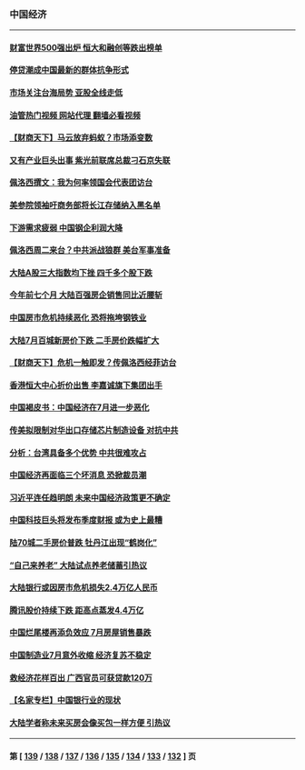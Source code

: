 ### 中国经济
---
#### [财富世界500强出炉 恒大和融创等跌出榜单](../../pages/ncid283/n13794673.md?08032045) 
#### [停贷潮成中国最新的群体抗争形式](../../pages/ncid283/n13794634.md?08032045) 
#### [市场关注台海局势 亚股全线走低](../../pages/ncid283/n13794444.md?08032045) 
#### [油管热门视频 网站代理 翻墙必看视频](http://209.222.30.114:81/youtube.html?08032045)
#### [【财商天下】马云放弃蚂蚁？市场添变数](../../pages/ncid283/n13794043.md?08032045) 
#### [又有产业巨头出事 紫光前联席总裁刁石京失联](../../pages/ncid283/n13794049.md?08032045) 
#### [佩洛西撰文：我为何率领国会代表团访台](../../pages/ncid283/n13794094.md?08032045) 
#### [美参院领袖吁商务部将长江存储纳入黑名单](../../pages/ncid283/n13793994.md?08032045) 
#### [下游需求疲弱 中国钢企利润大降](../../pages/ncid283/n13793953.md?08032045) 
#### [佩洛西周二来台？中共派战狼群 美台军事准备](../../pages/ncid283/n13793887.md?08032045) 
#### [大陆A股三大指数均下挫 四千多个股下跌](../../pages/ncid283/n13793786.md?08032045) 
#### [今年前七个月 大陆百强房企销售同比近腰斩](../../pages/ncid283/n13793746.md?08032045) 
#### [中国房市危机持续恶化 恐将拖垮钢铁业](../../pages/ncid283/n13793699.md?08032045) 
#### [大陆7月百城新房价下跌 二手房价跌幅扩大](../../pages/ncid283/n13793232.md?08032045) 
#### [【财商天下】危机一触即发？传佩洛西经菲访台](../../pages/ncid283/n13793484.md?08032045) 
#### [香港恒大中心折价出售 李嘉诚旗下集团出手](../../pages/ncid283/n13793468.md?08032045) 
#### [中国褐皮书：中国经济在7月进一步恶化](../../pages/ncid283/n13793440.md?08032045) 
#### [传美拟限制对华出口存储芯片制造设备 对抗中共](../../pages/ncid283/n13793310.md?08032045) 
#### [分析：台湾具备多个优势 中共很难攻占](../../pages/ncid283/n13793410.md?08032045) 
#### [中国经济再面临三个坏消息 恐掀裁员潮](../../pages/ncid283/n13793393.md?08032045) 
#### [习近平连任趋明朗 未来中国经济政策更不确定](../../pages/ncid283/n13793349.md?08032045) 
#### [中国科技巨头将发布季度财报 或为史上最糟](../../pages/ncid283/n13793131.md?08032045) 
#### [陆70城二手房价普跌 牡丹江出现“鹤岗化”](../../pages/ncid283/n13793013.md?08032045) 
#### [“自己来养老” 大陆试点养老储蓄引热议](../../pages/ncid283/n13792981.md?08032045) 
#### [大陆银行或因房市危机损失2.4万亿人民币](../../pages/ncid283/n13792911.md?08032045) 
#### [腾讯股价持续下跌 距高点蒸发4.4万亿](../../pages/ncid283/n13792791.md?08032045) 
#### [中国烂尾楼再添负效应 7月房屋销售暴跌](../../pages/ncid283/n13792762.md?08032045) 
#### [中国制造业7月意外收缩 经济复苏不稳定](../../pages/ncid283/n13792690.md?08032045) 
#### [救经济花样百出 广西官员可获贷款120万](../../pages/ncid283/n13792401.md?08032045) 
#### [【名家专栏】中国银行业的现状](../../pages/ncid283/n13792249.md?08032045) 
#### [大陆学者称未来买房会像买包一样方便 引热议](../../pages/ncid283/n13792227.md?08032045) 

---
#### 第 [ [139](./139.md?08032045) / [138](./138.md?08032045) / [137](./137.md?08032045) / [136](./136.md?08032045) / [135](./135.md?08032045) / [134](./134.md?08032045) / [133](./133.md?08032045) / [132](./132.md?08032045) ] 页

